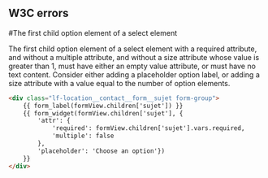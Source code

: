 ## W3C errors

#The first child option element of a select element

 The first child option element of a select element with a required attribute, and without a multiple attribute, and without a size attribute whose value is greater than 1, must have either an empty value attribute, or must have no text content. Consider either adding a placeholder option label, or adding a size attribute with a value equal to the number of option elements.

```html
<div class="lf-location__contact__form__sujet form-group">
    {{ form_label(formView.children['sujet']) }}
    {{ form_widget(formView.children['sujet'], {
        'attr': {
            'required': formView.children['sujet'].vars.required,
            'multiple': false
        }, 
        'placeholder': 'Choose an option'}) 
    }}
</div>
```

